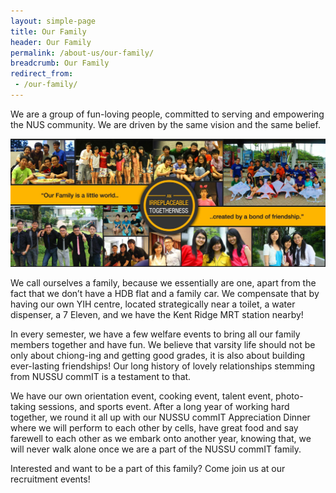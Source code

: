 ```yaml
---
layout: simple-page
title: Our Family
header: Our Family
permalink: /about-us/our-family/
breadcrumb: Our Family
redirect_from:
 - /our-family/
---
```


We are a group of fun-loving people, committed to serving and empowering the NUS community. We are driven by the same vision and the same belief.

![An irreplaceable togetherness: Our Family is a little world created by a bond of friendship](/images/our-family.jpg)

We call ourselves a family, because we essentially are one, apart from the fact that we don’t have a HDB flat and a family car. We compensate that by having our own YIH centre, located strategically near a toilet, a water dispenser, a 7 Eleven, and we have the Kent Ridge MRT station nearby!

In every semester, we have a few welfare events to bring all our family members together and have fun. We believe that varsity life should not be only about chiong-ing and getting good grades, it is also about building ever-lasting friendships! Our long history of lovely relationships stemming from NUSSU commIT is a testament to that.

We have our own orientation event, cooking event, talent event, photo-taking sessions, and sports event. After a long year of working hard together, we round it all up with our NUSSU commIT Appreciation Dinner where we will perform to each other by cells, have great food and say farewell to each other as we embark onto another year, knowing that, we will never walk alone once we are a part of the NUSSU commIT family.

Interested and want to be a part of this family? Come join us at our recruitment events!